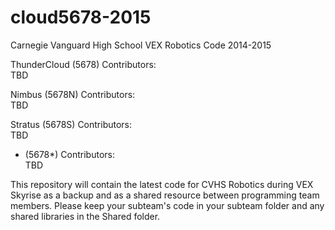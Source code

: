 cloud5678-2015  
==============  
  
Carnegie Vanguard High School VEX Robotics Code 2014-2015  
  
ThunderCloud (5678) Contributors:  
TBD  
  
Nimbus (5678N) Contributors:  
TBD  
  
Stratus (5678S) Contributors:  
TBD  
  
* (5678*) Contributors:  
TBD  
  
This repository will contain the latest code for CVHS Robotics during VEX Skyrise as a backup and as a shared resource between programming team members. Please keep your subteam's code in your subteam folder and any shared libraries in the Shared folder.  
